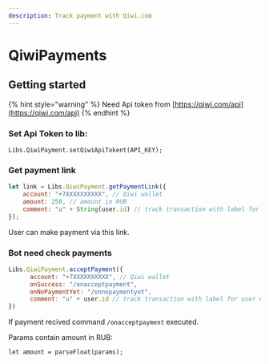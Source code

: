 ```yaml
---
description: Track payment with Qiwi.com
---
```


# QiwiPayments

## Getting started

{% hint style="warning" %}
Need Api token from [https://qiwi.com/api](https://qiwi.com/api)
{% endhint %}

### Set Api Token to lib:

`Libs.QiwiPayment.setQiwiApiTokent(API_KEY);`

### Get payment link

```javascript
let link = Libs.QiwiPayment.getPaymentLink({
    account: "+7XXXXXXXXXX", // Qiwi wallet
    amount: 250, // amount in RUB
    comment: "u" + String(user.id) // track transaction with label for user or order 
});
```

User can make payment via this link.

### Bot need check payments

```javascript
Libs.QiwiPayment.acceptPayment({
      account: "+7XXXXXXXXXX", // Qiwi wallet
      onSuccess: "/onacceptpayment",
      onNoPaymentYet: "/onnopaymentyet",
      comment: "u" + user.id // track transaction with label for user or order
})
```

If payment recived command `/onacceptpayment` executed.

Params contain amount in RUB:

`let amount = parseFloat(params);`

